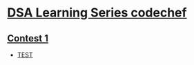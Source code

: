 # [DSA Learning Series codechef](https://www.codechef.com/LEARNDSA)

## [Contest 1](https://www.codechef.com/LRNDSA01)
  - [TEST](https://www.codechef.com/LRNDSA01/problems/TEST)
